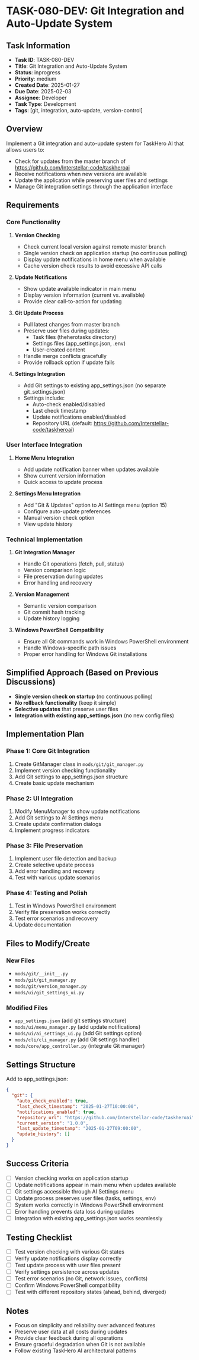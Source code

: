 # TASK-080-DEV: Git Integration and Auto-Update System

## Task Information
- **Task ID**: TASK-080-DEV
- **Title**: Git Integration and Auto-Update System
- **Status**: inprogress
- **Priority**: medium
- **Created Date**: 2025-01-27
- **Due Date**: 2025-02-03
- **Assignee**: Developer
- **Task Type**: Development
- **Tags**: [git, integration, auto-update, version-control]

## Overview
Implement a Git integration and auto-update system for TaskHero AI that allows users to:
- Check for updates from the master branch of https://github.com/Interstellar-code/taskheroai
- Receive notifications when new versions are available
- Update the application while preserving user files and settings
- Manage Git integration settings through the application interface

## Requirements

### Core Functionality
1. **Version Checking**
   - Check current local version against remote master branch
   - Single version check on application startup (no continuous polling)
   - Display update notifications in home menu when available
   - Cache version check results to avoid excessive API calls

2. **Update Notifications**
   - Show update available indicator in main menu
   - Display version information (current vs. available)
   - Provide clear call-to-action for updating

3. **Git Update Process**
   - Pull latest changes from master branch
   - Preserve user files during updates:
     - Task files (theherotasks directory)
     - Settings files (app_settings.json, .env)
     - User-created content
   - Handle merge conflicts gracefully
   - Provide rollback option if update fails

4. **Settings Integration**
   - Add Git settings to existing app_settings.json (no separate git_settings.json)
   - Settings include:
     - Auto-check enabled/disabled
     - Last check timestamp
     - Update notifications enabled/disabled
     - Repository URL (default: https://github.com/Interstellar-code/taskheroai)

### User Interface Integration
1. **Home Menu Integration**
   - Add update notification banner when updates available
   - Show current version information
   - Quick access to update process

2. **Settings Menu Integration**
   - Add "Git & Updates" option to AI Settings menu (option 15)
   - Configure auto-update preferences
   - Manual version check option
   - View update history

### Technical Implementation
1. **Git Integration Manager**
   - Handle Git operations (fetch, pull, status)
   - Version comparison logic
   - File preservation during updates
   - Error handling and recovery

2. **Version Management**
   - Semantic version comparison
   - Git commit hash tracking
   - Update history logging

3. **Windows PowerShell Compatibility**
   - Ensure all Git commands work in Windows PowerShell environment
   - Handle Windows-specific path issues
   - Proper error handling for Windows Git installations

## Simplified Approach (Based on Previous Discussions)
- **Single version check on startup** (no continuous polling)
- **No rollback functionality** (keep it simple)
- **Selective updates** that preserve user files
- **Integration with existing app_settings.json** (no new config files)

## Implementation Plan

### Phase 1: Core Git Integration
1. Create GitManager class in `mods/git/git_manager.py`
2. Implement version checking functionality
3. Add Git settings to app_settings.json structure
4. Create basic update mechanism

### Phase 2: UI Integration
1. Modify MenuManager to show update notifications
2. Add Git settings to AI Settings menu
3. Create update confirmation dialogs
4. Implement progress indicators

### Phase 3: File Preservation
1. Implement user file detection and backup
2. Create selective update process
3. Add error handling and recovery
4. Test with various update scenarios

### Phase 4: Testing and Polish
1. Test in Windows PowerShell environment
2. Verify file preservation works correctly
3. Test error scenarios and recovery
4. Update documentation

## Files to Modify/Create

### New Files
- `mods/git/__init__.py`
- `mods/git/git_manager.py`
- `mods/git/version_manager.py`
- `mods/ui/git_settings_ui.py`

### Modified Files
- `app_settings.json` (add git settings structure)
- `mods/ui/menu_manager.py` (add update notifications)
- `mods/ui/ai_settings_ui.py` (add Git settings option)
- `mods/cli/cli_manager.py` (add Git settings handler)
- `mods/core/app_controller.py` (integrate Git manager)

## Settings Structure
Add to app_settings.json:
```json
{
  "git": {
    "auto_check_enabled": true,
    "last_check_timestamp": "2025-01-27T10:00:00",
    "notifications_enabled": true,
    "repository_url": "https://github.com/Interstellar-code/taskheroai",
    "current_version": "1.0.0",
    "last_update_timestamp": "2025-01-27T09:00:00",
    "update_history": []
  }
}
```

## Success Criteria
- [ ] Version checking works on application startup
- [ ] Update notifications appear in main menu when updates available
- [ ] Git settings accessible through AI Settings menu
- [ ] Update process preserves user files (tasks, settings, env)
- [ ] System works correctly in Windows PowerShell environment
- [ ] Error handling prevents data loss during updates
- [ ] Integration with existing app_settings.json works seamlessly

## Testing Checklist
- [ ] Test version checking with various Git states
- [ ] Verify update notifications display correctly
- [ ] Test update process with user files present
- [ ] Verify settings persistence across updates
- [ ] Test error scenarios (no Git, network issues, conflicts)
- [ ] Confirm Windows PowerShell compatibility
- [ ] Test with different repository states (ahead, behind, diverged)

## Notes
- Focus on simplicity and reliability over advanced features
- Preserve user data at all costs during updates
- Provide clear feedback during all operations
- Ensure graceful degradation when Git is not available
- Follow existing TaskHero AI architectural patterns
